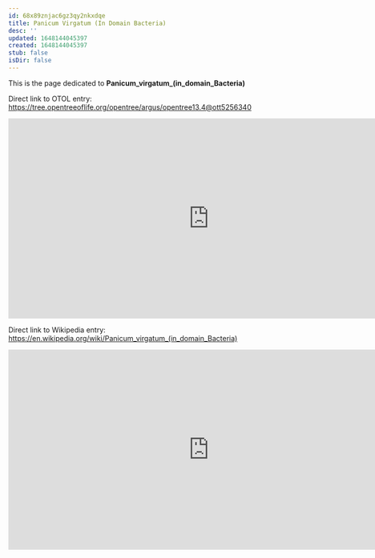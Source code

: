 ```yaml
---
id: 68x89znjac6gz3qy2nkxdqe
title: Panicum Virgatum (In Domain Bacteria)
desc: ''
updated: 1648144045397
created: 1648144045397
stub: false
isDir: false
---
```

This is the page dedicated to **Panicum_virgatum_(in_domain_Bacteria)**


Direct link to OTOL entry: https://tree.opentreeoflife.org/opentree/argus/opentree13.4@ott5256340



<html>
    <body>
    <iframe src="https://tree.opentreeoflife.org/opentree/argus/opentree13.4@ott5256340"
    width="800" height="400" frameborder="0" allowfullscreen> </iframe>
    </body>
</html>
    


Direct link to Wikipedia entry: https://en.wikipedia.org/wiki/Panicum_virgatum_(in_domain_Bacteria)



<html>
    <body>
    <iframe src="https://en.wikipedia.org/wiki/Panicum_virgatum_(in_domain_Bacteria)"
    width="800" height="400" frameborder="0" allowfullscreen> </iframe>
    </body>
</html>
    
